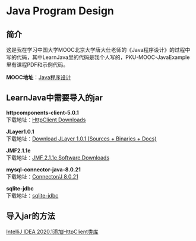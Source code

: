 # Java Program Design
## 简介
 这是我在学习中国大学MOOC北京大学唐大仕老师的《Java程序设计》的过程中写的代码，其中LearnJava里的代码是我个人写的，PKU-MOOC-JavaExample里有课程PDF和示例代码。  
 
**MOOC地址**：[Java程序设计](https://www.icourse163.org/course/PKU-1001941004)  

## LearnJava中需要导入的jar
**httpcomponents-client-5.0.1**  
下载地址：[HttpClient Downloads](http://hc.apache.org/httpcomponents-client-5.0.x/download.html)  

**JLayer1.0.1**  
下载地址：[Download JLayer 1.0.1 (Sources + Binaries + Docs)](http://www.javazoom.net/javalayer/sources.html)  

**JMF2.1.1e**  
下载地址：[JMF 2.1.1e Software Downloads](https://www.oracle.com/java/technologies/javase/jmf-211e-download.html)  

**mysql-connector-java-8.0.21**  
下载地址：[Connector/J 8.0.21](https://dev.mysql.com/downloads/connector/j/)  

**sqlite-jdbc**  
下载地址：[sqlite-jdbc](https://github.com/xerial/sqlite-jdbc)

## 导入jar的方法
[IntelliJ IDEA 2020.1添加HttpClient类库](https://blog.csdn.net/ProgramNovice/article/details/107690513)
